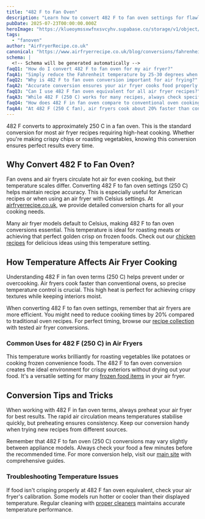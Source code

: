 ```yaml
---
title: "482 F to Fan Oven"
description: "Learn how to convert 482 F to fan oven settings for flawless air fryer cooking. Get precise temperatures and expert tips in seconds!"
pubDate: 2025-07-23T00:00:00.000Z
heroImage: "https://klueoymssxwfnxsvcyhv.supabase.co/storage/v1/object/public/Shmucket/482-f-to-fan-oven.png"
tags:
  - "fanoven"
author: "AirFryerRecipe.co.uk"
canonical: "https://www.airfryerrecipe.co.uk/blog/conversions/fahrenheit-to-fan-oven/482-f-to-fan-oven"
schema: |
  <!-- Schema will be generated automatically -->
faqQ1: "How do I convert 482 F to fan oven for my air fryer?"
faqA1: "Simply reduce the Fahrenheit temperature by 25-30 degrees when converting to fan oven. 482 F equals approximately 250 C in a fan oven setting, which is perfect for most air fryer recipes requiring high heat."
faqQ2: "Why is 482 F to fan oven conversion important for air frying?"
faqA2: "Accurate conversion ensures your air fryer cooks food properly. Since air fryers use fan-assisted cooking like convection ovens, the 482 F to 250 C conversion maintains recipe integrity and prevents under or overcooking."
faqQ3: "Can I use 482 F fan oven equivalent for all air fryer recipes?"
faqA3: "While 482 F (250 C) works for many recipes, always check specific instructions. Some delicate foods like fish or baked goods may require lower temperatures. Our conversion charts at airfryerrecipe.co.uk provide detailed guidance."
faqQ4: "How does 482 F in fan oven compare to conventional oven cooking?"
faqA4: "At 482 F (250 C fan), air fryers cook about 20% faster than conventional ovens due to better air circulation. You'll need to reduce cooking times and possibly shake the basket for even results when using this high temperature."
---
```

<p>482 F converts to approximately 250 C in a fan oven. This is the standard conversion for most air fryer recipes requiring high-heat cooking. Whether you're making crispy chips or roasting vegetables, knowing this conversion ensures perfect results every time.</p>

<h2>Why Convert 482 F to Fan Oven?</h2>
<p>Fan ovens and air fryers circulate hot air for even cooking, but their temperature scales differ. Converting 482 F to fan oven settings (250 C) helps maintain recipe accuracy. This is especially useful for American recipes or when using an air fryer with Celsius settings. At <a href=https://www.airfryerrecipe.co.uk/air-fryer-conversion-chart>airfryerrecipe.co.uk</a>, we provide detailed conversion charts for all your cooking needs.</p>

<p>Many air fryer models default to Celsius, making 482 F to fan oven conversions essential. This temperature is ideal for roasting meats or achieving that perfect golden crisp on frozen foods. Check out our <a href=https://www.airfryerrecipe.co.uk/recipe-category/chicken>chicken recipes</a> for delicious ideas using this temperature setting.</p>

<h2>How Temperature Affects Air Fryer Cooking</h2>
<p>Understanding 482 F in fan oven terms (250 C) helps prevent under or overcooking. Air fryers cook faster than conventional ovens, so precise temperature control is crucial. This high heat is perfect for achieving crispy textures while keeping interiors moist.</p>

<p>When converting 482 F to fan oven settings, remember that air fryers are more efficient. You might need to reduce cooking times by 20% compared to traditional oven recipes. For perfect timing, browse our <a href=https://www.airfryerrecipe.co.uk/recipes>recipe collection</a> with tested air fryer conversions.</p>

<h3>Common Uses for 482 F (250 C) in Air Fryers</h3>
<p>This temperature works brilliantly for roasting vegetables like potatoes or cooking frozen convenience foods. The 482 F to fan oven conversion creates the ideal environment for crispy exteriors without drying out your food. It's a versatile setting for many <a href=https://www.airfryerrecipe.co.uk/recipe-category/frozen-foods>frozen food items</a> in your air fryer.</p>

<h2>Conversion Tips and Tricks</h2>
<p>When working with 482 F in fan oven terms, always preheat your air fryer for best results. The rapid air circulation means temperatures stabilise quickly, but preheating ensures consistency. Keep our conversion handy when trying new recipes from different sources.</p>

<p>Remember that 482 F to fan oven (250 C) conversions may vary slightly between appliance models. Always check your food a few minutes before the recommended time. For more conversion help, visit our <a href=https://www.airfryerrecipe.co.uk>main site</a> with comprehensive guides.</p>

<h3>Troubleshooting Temperature Issues</h3>
<p>If food isn't crisping properly at 482 F fan oven equivalent, check your air fryer's calibration. Some models run hotter or cooler than their displayed temperature. Regular cleaning with <a href=https://www.airfryerrecipe.co.uk/air-fryer-cleaner>proper cleaners</a> maintains accurate temperature performance.</p>
